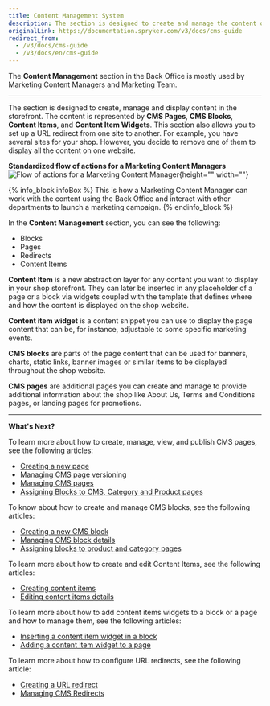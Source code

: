 ```yaml
---
title: Content Management System
description: The section is designed to create and manage the content of your shop in the Back Office.
originalLink: https://documentation.spryker.com/v3/docs/cms-guide
redirect_from:
  - /v3/docs/cms-guide
  - /v3/docs/en/cms-guide
---
```


The **Content Management** section in the Back Office is mostly used by Marketing Content Managers and Marketing Team.
***
The section is designed to create, manage and display content in the storefront. The content is represented by **CMS Pages**, **CMS Blocks**, **Content Items**, and **Content Item Widgets**. This section also allows you to set up a URL redirect from one site to another. For example, you have several sites for your shop. However, you decide to remove one of them to display all the content on one website. 

**Standardized flow of actions for a Marketing Content Managers**
![Flow of actions for a Marketing Content Manager](https://spryker.s3.eu-central-1.amazonaws.com/docs/User+Guides/Back+Office+User+Guides/Content+Management+System/content-management-section.png){height="" width=""}

{% info_block infoBox %}
This is how a Marketing Content Manager can work with the content using the Back Office and interact with other departments to launch a marketing campaign.
{% endinfo_block %}

In the **Content Management** section, you can see the following:

* Blocks
* Pages
* Redirects
* Content Items

**Content Item** is a new abstraction layer for any content you want to display in your shop storefront. They can later be inserted in any placeholder of a page or a block via widgets coupled with the template that defines where and how the content is displayed on the shop website.

**Content item widget** is a content snippet you can use to display the page content that can be, for instance, adjustable to some specific marketing events. 

**CMS blocks** are parts of the page content that can be used for banners, charts, static links, banner images or similar items to be displayed throughout the shop website. 

**CMS pages** are additional pages you can create and manage to provide additional information about the shop like About Us, Terms and Conditions pages, or landing pages for promotions. 

***
**What's Next?**

To learn more about how to create, manage, view, and publish CMS pages, see the following articles:

* [Creating a new page](/docs/scos/user/user-guides/202001.0/back-office-user-guide/content-management/pages/creating-a-cms-page.html) 
* [Managing CMS page versioning](/docs/scos/user/user-guides/202001.0/back-office-user-guide/content-management/pages/cms-pages-versioning.html) 
* [Managing CMS pages](/docs/scos/user/user-guides/202001.0/back-office-user-guide/content-management/pages/managing-cms-pages.html)
* [Assigning Blocks to CMS, Category and Product pages](https://documentation.spryker.com/v4/docs/assigning-blocks-to-category-and-product-pages)

To know about how to create and manage CMS blocks, see the following articles:

* [Creating a new CMS block](/docs/scos/user/user-guides/202001.0/back-office-user-guide/content-management/blocks/creating-a-cms-block.html)
* [Managing CMS block details](/docs/scos/user/user-guides/202001.0/back-office-user-guide/content-management/blocks/managing-cms-blocks.html)
* [Assigning blocks to product and category pages](/docs/scos/user/user-guides/202001.0/back-office-user-guide/content-management/blocks/assigning-blocks-to-category-or-product-pages.html)

To learn more about how to create and edit Content Items, see the following articles:

* [Creating content items](/docs/scos/user/user-guides/202001.0/back-office-user-guide/content-management/content-items/creating-content-items.html)
* [Editing content items details](/docs/scos/user/user-guides/202001.0/back-office-user-guide/content-management/content-items/editing-content-items.html)

To learn more about how to add content items widgets to a block or a page and how to manage them, see the following articles:

* [Inserting a content item widget in a block](https://documentation.spryker.com/v4/docs/adding-content-item-widgets-to-pages-and-blocks#adding-content-item-widgets-to-blocks)
* [Adding a content item widget to a page](https://documentation.spryker.com/v4/docs/adding-content-item-widgets-to-pages-and-blocks#adding-content-item-widgets-to-pages)

To learn more about how to configure URL redirects, see the following article:

* [Creating a URL redirect](/docs/scos/user/user-guides/202001.0/back-office-user-guide/content-management/redirects/creating-cms-redirects.html)
* [Managing CMS Redirects](/docs/scos/user/user-guides/201907.0/back-office-user-guide/content-management/redirects/managing-cms-redirects.html)

